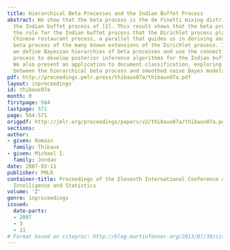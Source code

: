 ```yaml
---
title: Hierarchical Beta Processes and the Indian Buffet Process
abstract: We show that the beta process is the de Finetti mixing distribution underlying
  the Indian buffet process of [2]. This result shows that the beta process plays
  the role for the Indian buffet process that the Dirichlet process plays for the
  Chinese restaurant process, a parallel that guides us in deriving analogs for the
  beta process of the many known extensions of the Dirichlet process. In particular
  we define Bayesian hierarchies of beta processes and use the connection to the beta
  process to develop posterior inference algorithms for the Indian buffet process.
  We also present an application to document classification, exploring a relationship
  between the hierarchical beta process and smoothed naive Bayes models.
pdf: http://proceedings.pmlr.press/thibaux07a/thibaux07a.pdf
layout: inproceedings
id: thibaux07a
month: 0
firstpage: 564
lastpage: 571
page: 564-571
origpdf: http://jmlr.org/proceedings/papers/v2/thibaux07a/thibaux07a.pdf
sections: 
author:
- given: Romain
  family: Thibaux
- given: Michael I.
  family: Jordan
date: 2007-03-11
publisher: PMLR
container-title: Proceedings of the Eleventh International Conference on Artificial
  Intelligence and Statistics
volume: '2'
genre: inproceedings
issued:
  date-parts:
  - 2007
  - 3
  - 11
# Format based on citeproc: http://blog.martinfenner.org/2013/07/30/citeproc-yaml-for-bibliographies/
---
```

